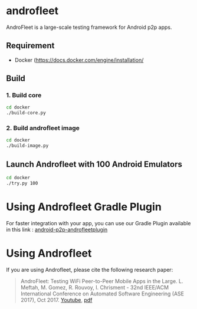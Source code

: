 # androfleet

AndroFleet is a large-scale testing framework for Android p2p apps.

## Requirement

- Docker (https://docs.docker.com/engine/installation/

## Build

### 1. Build core

```bash
cd docker
./build-core.py
```

### 2. Build androfleet image

```bash
cd docker
./build-image.py
```

## Launch Androfleet with 100 Android Emulators

```bash
cd docker
./try.py 100
```

# Using Androfleet Gradle Plugin
For faster integration with your app, you can use our Gradle Plugin available in this link : [android-p2p-androfleetplugin](https://github.com/m3ftah/android-p2p-androfleetplugin)


# Using Androfleet
If you are using Androfleet, please cite the following research paper:
>AndroFleet: Testing WiFi Peer-to-Peer Mobile Apps in the Large. L. Meftah, M. Gomez, R. Rouvoy, I. Chrisment - 32nd IEEE/ACM International Conference on Automated Software Engineering (ASE 2017), Oct 2017. [Youtube](https://youtu.be/gJ5_Ed7XL04), [pdf](https://hal.inria.fr/hal-01574466/)
